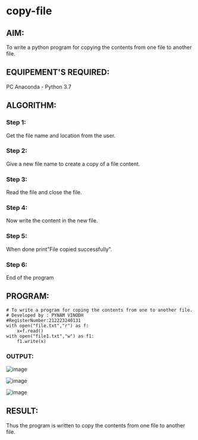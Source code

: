 # copy-file
## AIM:
To write a python program for copying the contents from one file to another file.
## EQUIPEMENT'S REQUIRED: 
PC
Anaconda - Python 3.7
## ALGORITHM: 

### Step 1: 
Get the file name and location from the user.
### Step 2: 
Give a new file name to create a copy of a file content.
### Step 3:
 Read the file and close the file.
### Step 4: 
Now write the content in the new file.
### Step 5:
 When done print"File copied successfully".
### Step 6: 
End of the program
## PROGRAM:
```
# To write a program for coping the contents from one to another file.
# Developed by : PYNAM VINODH
#RegisterNumber:212223240131
with open("file.txt","r") as f:
    x=f.read()
with open("file1.txt","w") as f1:
    f1.write(x)
```

### OUTPUT:
![image](https://github.com/PYNAMVINODH/copy-file/assets/145742678/44e4a458-ceca-41e6-9f51-54da5edb33ef)

![image](https://github.com/PYNAMVINODH/copy-file/assets/145742678/15472557-ceb5-498f-9fed-ea5f9a982609)

![image](https://github.com/PYNAMVINODH/copy-file/assets/145742678/86a55bb1-40c1-41e0-9613-05fcb714701e)




## RESULT:
Thus the program is written to copy the contents from one file to another file.
